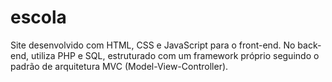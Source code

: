 # escola
Site desenvolvido com HTML, CSS e JavaScript para o front-end. No back-end, utiliza PHP e SQL, estruturado com um framework próprio seguindo o padrão de arquitetura MVC (Model-View-Controller).
